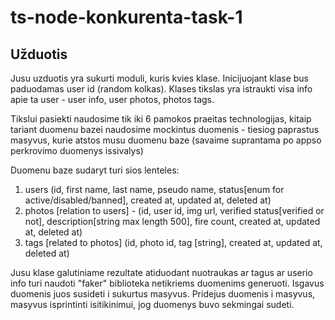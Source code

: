 # ts-node-konkurenta-task-1

## Užduotis

Jusu uzduotis yra sukurti moduli, kuris kvies klase. Inicijuojant klase bus paduodamas user id (random kolkas). Klases tikslas yra istraukti visa info apie ta user - user info, user photos, photos tags.

Tikslui pasiekti naudosime tik iki 6 pamokos praeitas technologijas, kitaip tariant duomenu bazei naudosime mockintus duomenis - tiesiog paprastus masyvus, kurie atstos musu duomenu baze (savaime suprantama po appso perkrovimo duomenys issivalys)

Duomenu baze sudaryt turi sios lenteles:

1. users (id, first name, last name, pseudo name, status[enum for active/disabled/banned], created at, updated at, deleted at)
2. photos [relation to users] - (id, user id, img url, verified status[verified or not], description[string max length 500], fire count, created at, updated at, deleted at)
3. tags [related to photos] (id, photo id, tag [string], created at, updated at, deleted at)

Jusu klase galutiniame rezultate atiduodant nuotraukas ar tagus ar userio info turi naudoti "faker" biblioteka netikriems duomenims generuoti. Isgavus duomenis juos susideti i sukurtus masyvus. Pridejus duomenis i masyvus, masyvus isprintinti isitikinimui, jog duomenys buvo sekmingai sudeti.
